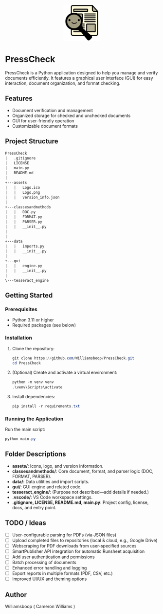 <p align="center">
   <img src="assets/Logo.png" alt="PressCheck Logo" width="120"/>
</p>

# PressCheck

PressCheck is a Python application designed to help you manage and verify documents efficiently. It features a graphical user interface (GUI) for easy interaction, document organization, and format checking.

## Features
- Document verification and management
- Organized storage for checked and unchecked documents
- GUI for user-friendly operation
- Customizable document formats

## Project Structure
```
PressCheck
|   .gitignore
|   LICENSE
|   main.py
|   README.md
|
+---assets
|   |   Logo.ico
|   |   Logo.png
|   |   version_info.json
|
+---classesandmethods
|   |   DOC.py
|   |   FORMAT.py
|   |   PARSER.py
|   |   __init__.py
|   
| 
+---data
|   |   imports.py
|   |   __init__.py
|
+---gui
|   |   engine.py
|   |   __init__.py
|
\---tesseract_engine
```

## Getting Started

### Prerequisites
- Python 3.11 or higher
- Required packages (see below)

### Installation
1. Clone the repository:
   ```powershell
   git clone https://github.com/Williamsboop/PressCheck.git
   cd PressCheck
   ```
2. (Optional) Create and activate a virtual environment:
   ```powershell
   python -m venv venv
   .\venv\Scripts\activate
   ```
3. Install dependencies:
   ```powershell
   pip install -r requirements.txt
   ```

### Running the Application
Run the main script:
```powershell
python main.py
```


## Folder Descriptions
- **assets/**: Icons, logo, and version information.
- **classesandmethods/**: Core document, format, and parser logic (DOC, FORMAT, PARSER).
- **data/**: Data utilities and import scripts.
- **gui/**: GUI engine and related code.
- **tesseract_engine/**: (Purpose not described—add details if needed.)
- **.vscode/**: VS Code workspace settings.
- **.gitignore, LICENSE, README.md, main.py**: Project config, license, docs, and entry point.



## TODO / Ideas

- [ ] User-configurable parsing for PDFs (via JSON files)
- [ ] Upload completed files to repositories (local & cloud, e.g., Google Drive)
- [ ] Webscraping for PDF downloads from user-specified sources
- [ ] SmartPublisher API integration for automatic Runsheet acquisition
- [ ] Add user authentication and permissions
- [ ] Batch processing of documents
- [ ] Enhanced error handling and logging
- [ ] Export reports in multiple formats (PDF, CSV, etc.)
- [ ] Improved UI/UX and theming options

## Author

Williamsboop ( Cameron Williams )